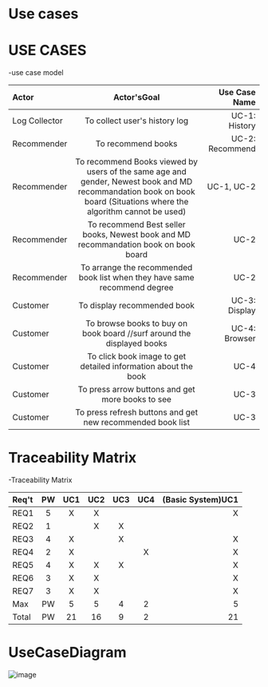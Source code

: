 # Use cases

# USE CASES

-use case model

| Actor |	Actor'sGoal |	Use Case Name |
|:---|:---:|---:|
Log Collector	| To collect user's history log		| UC-1: History|
Recommender		| To recommend books	| 	UC-2: Recommend |
Recommender		| To recommend Books viewed by users of the same age and gender, Newest book and MD recommandation book on book board (Situations where the algorithm cannot be used)		| UC-1, UC-2 |
Recommender	| 	To recommend Best seller books, Newest book and MD recommandation book on book board		| UC-2 |
Recommender		| To arrange the recommended book list when they have same recommend degree		| UC-2	| 
Customer		| To display recommended book		| UC-3: Display |
Customer 		| To browse books to buy on book board //surf around the displayed books  	| 	UC-4: Browser	| 
Customer 		| To click book image to get detailed information about the book 		| UC-4	| 
Customer 		| To press arrow buttons and get more books to see		| UC-3	| 
Customer 		| To press refresh buttons and get new recommended book list		| UC-3	| 

# Traceability Matrix


-Traceability Matrix

|Req't	|PW	|UC1	|UC2	|UC3	|UC4| (Basic System)UC1 |
|:---|:---:|:---:|:---:|:---:|:---:|---:|
REQ1	|5|	X|	X|	|	|X|
REQ2	|1|	|	X|	X|	| |
REQ3	|4|X|	|	X|	|X|
REQ4	|2|	X| |	|	X|X|
REQ5	|4|	X|	X|	X|	|X|
REQ6	|3|	X	|X| |	|X|
REQ7	|3|	X|	X|	|	|X|
Max 	|PW| 5	|5	|4|	2|5|
Total |	PW|	21|	16|	9|	2|21|


# UseCaseDiagram

![image](https://user-images.githubusercontent.com/55435898/115983172-99663d00-a5da-11eb-9616-6d48a2fa3aa3.png)

